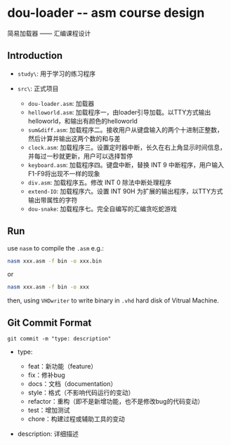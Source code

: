 # dou-loader -- asm course design

简易加载器 —— 汇编课程设计

## Introduction

- `study\`: 用于学习的练习程序

- `src\`: 正式项目

    - `dou-loader.asm`: 加载器
    - `helloworld.asm`: 加载程序一，由loader引导加载。以TTY方式输出helloworld，和输出有颜色的helloworld
    - `sum&diff.asm`: 加载程序二。接收用户从键盘输入的两个十进制正整数，然后计算并输出这两个数的和与差
    - `clock.asm`: 加载程序三。设置定时器中断，长久在右上角显示时间信息，并每过一秒就更新，用户可以选择暂停
    - `keyboard.asm`: 加载程序四。键盘中断，替换 INT 9 中断程序，用户输入F1-F9将出现不一样的现象
    - `div.asm`: 加载程序五。修改 INT 0 除法中断处理程序
    - `extend-IO`: 加载程序六。设置 INT 90H 为扩展的输出程序，以TTY方式输出带属性的字符
    - `dou-snake`: 加载程序七。完全自编写的汇编贪吃蛇游戏

## Run

use `nasm` to compile the `.asm` e.g.:

```bash
nasm xxx.asm -f bin -o xxx.bin
```

or

```bash
nasm xxx.asm -f bin -o xxx
```

then, using `VHDwriter` to write binary in `.vhd` hard disk of Vitrual Machine.

## Git Commit Format

```git
git commit -m "type: description"
```

- type:
    - feat：新功能（feature）
    - fix：修补bug
    - docs：文档（documentation）
    - style：格式（不影响代码运行的变动）
    - refactor：重构（即不是新增功能，也不是修改bug的代码变动）
    - test：增加测试
    - chore：构建过程或辅助工具的变动

- description: 详细描述
